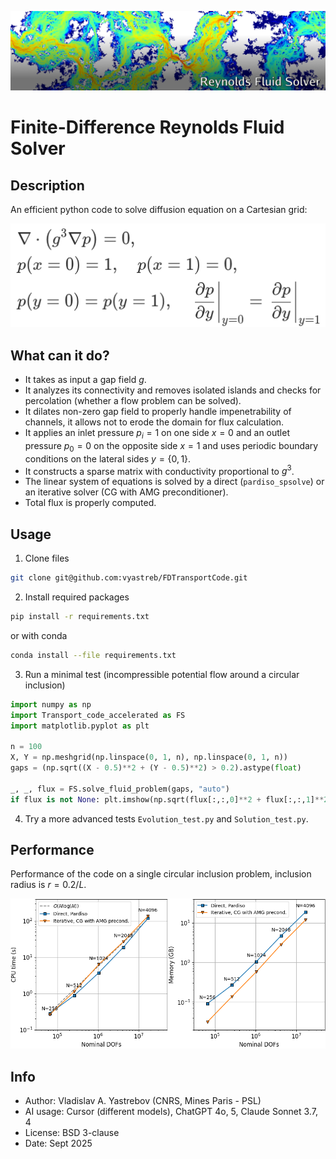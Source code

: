 ![Reynolds Fluid Solver](header.png)

# Finite-Difference Reynolds Fluid Solver

## Description

An efficient python code to solve diffusion equation on a Cartesian grid:
<!-- $$
\begin{aligned}
&\nabla\cdot\left(g^3 \nabla p\right) = 0,\\
&p(x=0) = 1, \quad p(x=1) = 0,\\ 
&p(y=0) = p(y=1), \quad 
\left.\frac{\partial p}{\partial y}\right|_{y=0} =
\left.\frac{\partial p}{\partial y}\right|_{y=1}
\end{aligned}
$$ -->
![equation to be solved](eq.png)

## What can it do?

+ It takes as input a gap field $g$.
+ It analyzes its connectivity and removes isolated islands and checks for percolation (whether a flow problem can be solved).
+ It dilates non-zero gap field to properly handle impenetrability of channels, it allows not to erode the domain for flux calculation.
+ It applies an inlet pressure $p_i=1$  on one side $x=0$ and an outlet pressure $p_0=0$ on the opposite side $x=1$ and uses periodic boundary conditions on the lateral sides $y=\{0,1\}$.
+ It constructs a sparse matrix with conductivity proportional to $g^3$.
+ The linear system of equations is solved by a direct (`pardiso_spsolve`) or an iterative solver (CG with AMG preconditioner).
+ Total flux is properly computed.

## Usage

1. Clone files
```bash 
git clone git@github.com:vyastreb/FDTransportCode.git
```
2. Install required packages
```bash
pip install -r requirements.txt
```
or with conda
```bash
conda install --file requirements.txt
```
3. Run a minimal test (incompressible potential flow around a circular inclusion)
```python
import numpy as np
import Transport_code_accelerated as FS
import matplotlib.pyplot as plt

n = 100
X, Y = np.meshgrid(np.linspace(0, 1, n), np.linspace(0, 1, n))
gaps = (np.sqrt((X - 0.5)**2 + (Y - 0.5)**2) > 0.2).astype(float)

_, _, flux = FS.solve_fluid_problem(gaps, "auto")
if flux is not None: plt.imshow(np.sqrt(flux[:,:,0]**2 + flux[:,:,1]**2), origin='lower', cmap='jet'); plt.show()
```
4. Try a more advanced tests `Evolution_test.py` and `Solution_test.py`.

## Performance

Performance of the code on a single circular inclusion problem, inclusion radius is $r = 0.2/L$.

![CPU and RAM performance of the solver](CPU_RAM_performance.png)

## Info

+ Author: Vladislav A. Yastrebov (CNRS, Mines Paris - PSL)
+ AI usage: Cursor (different models), ChatGPT 4o, 5, Claude Sonnet 3.7, 4
+ License: BSD 3-clause
+ Date: Sept 2025



